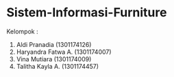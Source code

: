 # Sistem-Informasi-Furniture

Kelompok :
1. Aldi Pranadia (1301174126)
2. Haryandra Fatwa A. (1301174007)
3. Vina Mutiara (1301174009)
4. Talitha Kayla A. (1301174457)
